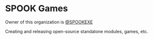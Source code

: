 # SPOOK Games

Owner of this organization is [@SPOOKEXE](https://github.com/SPOOKEXE)

Creating and releasing open-source standalone modules, games, etc.

